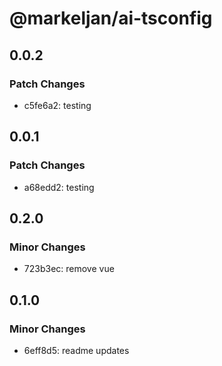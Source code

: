 # @markeljan/ai-tsconfig

## 0.0.2

### Patch Changes

- c5fe6a2: testing

## 0.0.1

### Patch Changes

- a68edd2: testing

## 0.2.0

### Minor Changes

- 723b3ec: remove vue

## 0.1.0

### Minor Changes

- 6eff8d5: readme updates
